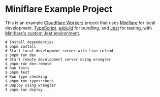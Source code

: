 # Miniflare Example Project

This is an example [Cloudflare Workers](https://workers.cloudflare.com/) project that uses [Miniflare](https://github.com/cloudflare/miniflare) for local development, [TypeScript](https://www.typescriptlang.org/), [esbuild](https://github.com/evanw/esbuild) for bundling, and [Jest](https://jestjs.io/) for testing, with [Miniflare's custom Jest environment](https://miniflare.dev/testing/jest).

```shell
# Install dependencies
$ pnpm install
# Start local development server with live reload
$ pnpm run dev
# Start remote development server using wrangler
$ pnpm run dev:remote
# Run tests
$ pnpm test
# Run type checking
$ pnpm run types:check
# Deploy using wrangler
$ pnpm run deploy
```
